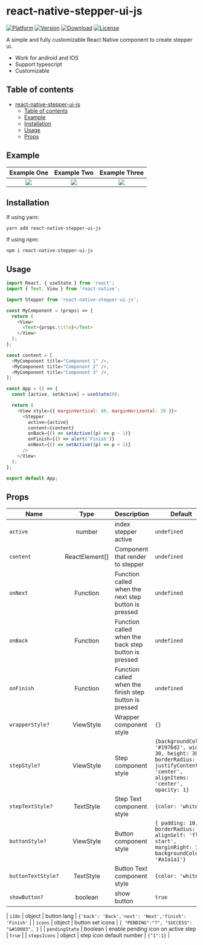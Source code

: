 # react-native-stepper-ui-js

[![Platform](https://img.shields.io/badge/platform-react--native-lightgrey.svg)](http://facebook.github.io/react-native/)
[![Version](http://img.shields.io/npm/v/react-native-stepper-ui.svg)](https://www.npmjs.com/package/react-native-stepper-ui-js)
[![Download](http://img.shields.io/npm/dm/react-native-stepper-ui.svg)](https://www.npmjs.com/package/react-native-stepper-ui-js)
[![License](https://img.shields.io/badge/license-MIT-blue.svg)](https://raw.github.com/danilrafiqi/react-native-stepper-ui-js/master/LICENSE)

A simple and fully customizable React Native component to create stepper ui.

- Work for android and IOS
- Support typescript
- Customizable

## Table of contents

- [react-native-stepper-ui-js](#react-native-stepper-ui-js)
  - [Table of contents](#table-of-contents)
  - [Example](#example)
  - [Installation](#installation)
  - [Usage](#usage)
  - [Props](#props)

## Example

|                Example One                |                Example Two                |               Example Three               |
| :---------------------------------------: | :---------------------------------------: | :---------------------------------------: |
| ![](assets/react-native-stepper-ui-1.png) | ![](assets/react-native-stepper-ui-2.png) | ![](assets/react-native-stepper-ui-3.png) |

## Installation

If using yarn:

```
yarn add react-native-stepper-ui-js
```

If using npm:

```
npm i react-native-stepper-ui-js
```

## Usage

```javascript
import React, { useState } from 'react';
import { Text, View } from 'react-native';

import Stepper from 'react-native-stepper-ui-js';

const MyComponent = (props) => {
  return (
    <View>
      <Text>{props.title}</Text>
    </View>
  );
};

const content = [
  <MyComponent title="Component 1" />,
  <MyComponent title="Component 2" />,
  <MyComponent title="Component 3" />,
];

const App = () => {
  const [active, setActive] = useState(0);

  return (
    <View style={{ marginVertical: 80, marginHorizontal: 20 }}>
      <Stepper
        active={active}
        content={content}
        onBack={() => setActive((p) => p - 1)}
        onFinish={() => alert('Finish')}
        onNext={() => setActive((p) => p + 1)}
      />
    </View>
  );
};

export default App;
```

## Props

| Name               |      Type      | Description                                            | Default                                                                                                                             |
| ------------------ | :------------: | ------------------------------------------------------ | ----------------------------------------------------------------------------------------------------------------------------------- |
| `active`           |     number     | index stepper active                                   | `undefined`                                                                                                                         |
| `content`          | ReactElement[] | Component that render to stepper                       | `undefined`                                                                                                                         |
| `onNext`           |    Function    | Function called when the next step button is pressed   | `undefined`                                                                                                                         |
| `onBack`           |    Function    | Function called when the back step button is pressed   | `undefined`                                                                                                                         |
| `onFinish`         |    Function    | Function called when the finish step button is pressed | `undefined`                                                                                                                         |
| `wrapperStyle?`    |   ViewStyle    | Wrapper component style                                | `{}`                                                                                                                                |
| `stepStyle?`       |   ViewStyle    | Step component style                                   | `{backgroundColor: '#1976d2', width: 30, height: 30, borderRadius: 30, justifyContent: 'center', alignItems: 'center', opacity: 1}` |
| `stepTextStyle?`   |   TextStyle    | Step Text component style                              | `{color: 'white'}`                                                                                                                  |
| `buttonStyle?`     |   ViewStyle    | Button component style                                 | `{ padding: 10, borderRadius: 4, alignSelf: 'flex-start', marginRight: 10, backgroundColor: '#a1a1a1'}`                             |
| `buttonTextStyle?` |   TextStyle    | Button Text component style                            | `{color: 'white'}`                                                                                                                  |
| `showButton?`      |    boolean     | show button                                            | `true`                                                                                                                              |

| `i18n` | object | button lang | `{'back': 'Back','next': 'Next','finish': 'Finish'` |
| `icons` | object | button set icona | `{ "PENDING":"?", "SUCCESS": "&#10003", }` |
| `pendingState` | boolean | enable pending icon on active step | `true` |
| `stepsIcons` | object | step icon default number | `{"1":1}` |
